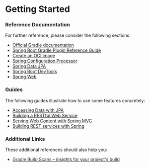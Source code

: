 # Getting Started

### Reference Documentation
For further reference, please consider the following sections:

* [Official Gradle documentation](https://docs.gradle.org)
* [Spring Boot Gradle Plugin Reference Guide](https://docs.spring.io/spring-boot/3.3.8-SNAPSHOT/gradle-plugin)
* [Create an OCI image](https://docs.spring.io/spring-boot/3.3.8-SNAPSHOT/gradle-plugin/packaging-oci-image.html)
* [Spring Configuration Processor](https://docs.spring.io/spring-boot/3.3.8-SNAPSHOT/specification/configuration-metadata/annotation-processor.html)
* [Spring Data JPA](https://docs.spring.io/spring-boot/3.3.8-SNAPSHOT/reference/data/sql.html#data.sql.jpa-and-spring-data)
* [Spring Boot DevTools](https://docs.spring.io/spring-boot/3.3.8-SNAPSHOT/reference/using/devtools.html)
* [Spring Web](https://docs.spring.io/spring-boot/3.3.8-SNAPSHOT/reference/web/servlet.html)

### Guides
The following guides illustrate how to use some features concretely:

* [Accessing Data with JPA](https://spring.io/guides/gs/accessing-data-jpa/)
* [Building a RESTful Web Service](https://spring.io/guides/gs/rest-service/)
* [Serving Web Content with Spring MVC](https://spring.io/guides/gs/serving-web-content/)
* [Building REST services with Spring](https://spring.io/guides/tutorials/rest/)

### Additional Links
These additional references should also help you:

* [Gradle Build Scans – insights for your project's build](https://scans.gradle.com#gradle)

